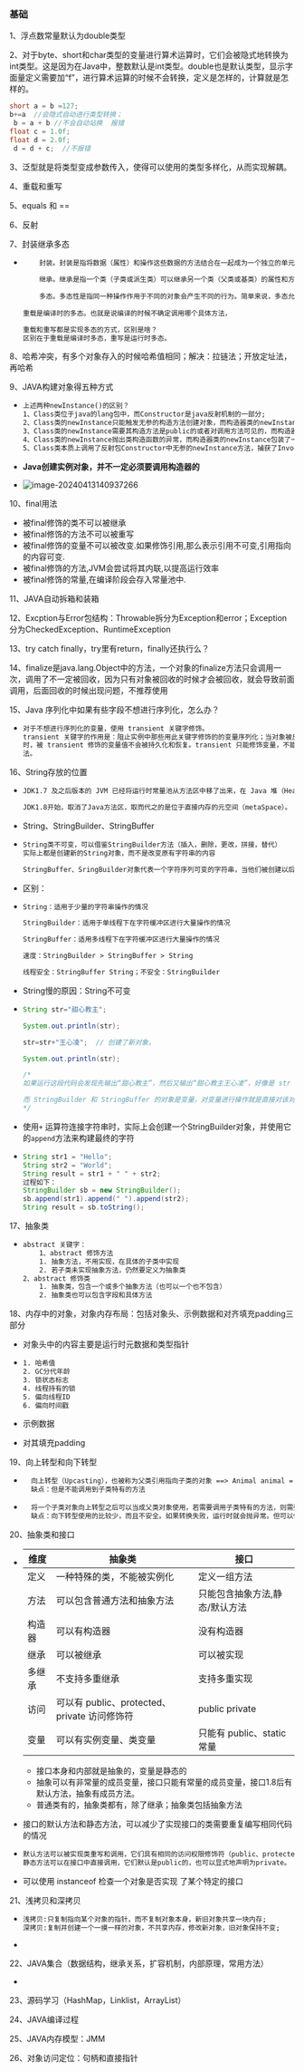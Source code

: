 ### 基础

1、浮点数常量默认为double类型

2、对于byte、short和char类型的变量进行算术运算时，它们会被隐式地转换为int类型。这是因为在Java中，整数默认是int类型。double也是默认类型，显示字面量定义需要加“f”，进行算术运算的时候不会转换，定义是怎样的，计算就是怎样的。

```java
short a = b =127;
b+=a  //会隐式自动进行类型转换；
 b = a + b //不会自动站换  报错
float c = 1.0f;
float d = 2.0f;
 d = d + c;  //不报错
```

3、泛型就是将类型变成参数传入，使得可以使用的类型多样化，从而实现解耦。

4、重载和重写

5、equals 和 ==

6、反射

7、封装继承多态

* ```txt
      封装。封装是指将数据（属性）和操作这些数据的方法结合在一起成为一个独立的单元（类）。它隐藏了对象的内部细节和实现，只对外提供必要的接口，这样可以帮助保护对象的状态安全性和完整性，同时也降低了类与类之间的耦合度，使得代码更加易于维护和扩展。
      
      继承。继承是指一个类（子类或派生类）可以继承另一个类（父类或基类）的属性和方法。这样可以在不重新编写原有类代码的基础上扩展其功能。子类可以继承父类的所有属性和方法，也可以添加新的属性和方法或重写父类的方法。通过这种方式，可以实现代码复用，减少代码的编写量，并提高软件的可维护性和可扩展性。
      
      多态。多态性是指同一种操作作用于不同的对象会产生不同的行为。简单来说，多态允许将父对象设置为与一个或多个其子对象相等，赋值后，父对象可以根据当前赋值给它的子对象的特性以不同的方式运作。多态性主要分为运行时多态和编译时多态
  	
  重载是编译时的多态。也就是说编译的时候不确定调⽤哪个具体⽅法，
  
  重载和重写都是实现多态的⽅式，区别是啥？
  区别在于重载是编译时多态，重写是运⾏时多态。
  
  ```

8、哈希冲突，有多个对象存入的时候哈希值相同；解决：拉链法；开放定址法，再哈希

9、JAVA构建对象得五种方式

* ```txt
  上述两种newInstance()的区别？
  1、Class类位于java的lang包中，而Constructor是java反射机制的一部分;
  2、Class类的newInstance只能触发无参的构造方法创建对象，而构造器类的newInstance能触发任意参数的构造方法来创建对象。
  3、Class类的newInstance需要其构造方法是public的或者对调用方法可见的，而构造器类的newInstance可以在特定环境下调用私有构造方法来创建对象。
  4、Class类的newInstance抛出类构造函数的异常，而构造器类的newInstance包装了一个InvocationTargetException异常。
  5、Class类本质上调用了反射包Constructor中无参的newInstance方法，捕获了InvocationTargetException，将构造器本身的异常抛出
  
  ```

* **Java创建实例对象，并不一定必须要调用构造器的**

* ![image-20240413140937266](C:/Users/WSJ/Desktop/704Sync_dataStructure/dataStructure/%E7%AC%AC%E4%B8%80%E8%BD%AE%E5%85%AB%E8%82%A1%E7%AC%94%E8%AE%B0/%E5%9F%BA%E7%A1%80.assets/image-20240413140937266.png)

10、final用法

* 被final修饰的类不可以被继承 
* 被final修饰的方法不可以被重写 
* 被final修饰的变量不可以被改变.如果修饰引用,那么表示引用不可变,引用指向的内容可变. 
* 被final修饰的方法,JVM会尝试将其内联,以提高运行效率 
* 被final修饰的常量,在编译阶段会存入常量池中.

11、JAVA自动拆箱和装箱

12、Excption与Error包结构：Throwable拆分为Exception和error；Exception分为CheckedException、RuntimeException

13、try catch finally，try里有return，finally还执行么？

14、finalize是java.lang.Object中的⽅法，⼀个对象的finalize⽅法只会调⽤⼀ 次，调⽤了不⼀定被回收，因为只有对象被回收的时候才会被回收，就会导致前⾯调⽤，后⾯回收的时候出现问题，不推荐使⽤

15、Java 序列化中如果有些字段不想进行序列化，怎么办？

* ```txt
  对于不想进行序列化的变量，使用 transient 关键字修饰。
  transient 关键字的作用是：阻止实例中那些用此关键字修饰的的变量序列化；当对象被反序列化
  时，被 transient 修饰的变量值不会被持久化和恢复。transient 只能修饰变量，不能修饰类和方
  法。
  ```

  

16、String存放的位置

* ```txt
  JDK1.7 及之后版本的 JVM 已经将运行时常量池从方法区中移了出来，在 Java 堆（Heap）中开辟了一块区域存放运行时常量池。
  
  JDK1.8开始，取消了Java方法区，取而代之的是位于直接内存的元空间（metaSpace）。
  ```

* String、StringBuilder、StringBuffer

* ```txt
  String类不可变，可以借鉴StringBuilder方法（插入，删除，更改，拼接，替代）
  实际上都是创建新的String对象，而不是改变原有字符串的内容
  
  StringBuffer、SringBuilder对象代表一个字符序列可变的字符串，当他们被创建以后，通过提供的append()、insert()、reverse()、setCharAt()、setLength()等方法可以改变这个字符串对象的字符序列。一旦通过StringBuffer或者StringBuilder生成了最终想要的字符串，就可以调用它的toString()方法将其转换为一个String对象。
  ```

* 区别：

* ```txt
  String：适用于少量的字符串操作的情况
  
  StringBuilder：适用于单线程下在字符缓冲区进行大量操作的情况
  
  StringBuffer：适用多线程下在字符缓冲区进行大量操作的情况
  
  速度：StringBuilder > StringBuffer > String
  
  线程安全：StringBuffer String；不安全：StringBuilder
  ```

* String慢的原因：String不可变

* ```java
  String str="甜心教主";
  
  System.out.println(str);
  
  str=str+"王心凌";  // 创建了新对象，
  
  System.out.println(str);
  
  /*
  如果运行这段代码会发现先输出“甜心教主”，然后又输出“甜心教主王心凌”，好像是 str 这个对象被更改了，其实，根据上面讲的String是不可变的，我们知道这只是一种假象罢了，JVM 对于这几行代码是这样处理的，首先创建一个 String 对象 str，并把 “甜心教主” 赋值给 str，然后在第三行中，其实 JVM 又创建了一个新的对象也名为 str，然后再把原来的 str 的值和“王心凌” 加起来再赋值给新的 str，而原来的 str 就会被 JVM 的垃圾回收机制（GC）给回收掉了，所以，str 实际上并没有被更改，也就是前面说的String对象一旦创建之后就不可更改了。所以，Java 中对 String 对象进行的操作实际上是一个不断创建新的对象并且将旧的对象回收的一个过程，所以执行速度很慢。
  
  而 StringBuilder 和 StringBuffer 的对象是变量，对变量进行操作就是直接对该对象进行更改，而不进行创建和回收的操作，所以速度要比 String 快很多
  */
  ```

* 使用`+` 运算符连接字符串时，实际上会创建一个StringBuilder对象，并使用它的`append`方法来构建最终的字符

* ```java
  String str1 = "Hello";
  String str2 = "World";
  String result = str1 + " " + str2;
  过程如下：
  StringBuilder sb = new StringBuilder();
  sb.append(str1).append(" ").append(str2);
  String result = sb.toString();
  ```

17、抽象类

* ```txt
  abstract 关键字：
      1、abstract 修饰⽅法
      1. 抽象⽅法，不⽤实现，在具体的⼦类中实现 
      2. 若⼦类未实现抽象⽅法，仍然要定义为抽象类 
  2、abstract 修饰类
      1. 抽象类，包含⼀个或多个抽象⽅法（也可以⼀个也不包含） 
      2. 抽象类也可以包含字段和具体⽅法
  ```

18、内存中的对象，对象内存布局：包括对象头、⽰例数据和对齐填充padding三部分

* 对象头中的内容主要是运⾏时元数据和类型指针

* ```txt
  1. 哈希值
  2. GC分代年龄
  3. 锁状态标志
  4. 线程持有的锁
  5. 偏向线程ID
  6. 偏向时间戳
  ```

* 示例数据
* 对其填充padding

19、向上转型和向下转型

* ```txt
  	向上转型（Upcasting），也被称为父类引用指向子类的对象 ==> Animal animal = new Dog();
  	缺点：但是不能调用到子类特有的方法
  ```

* ```txt
  	将一个子类对象向上转型之后可以当成父类对象使用，若需要调用子类特有的方法，则需要将父类对象再还原为子类对象。这就称作向下转型。
  	缺点：向下转型使用的比较少，而且不安全。如果转换失败，运行时就会抛异常。但可以使用instance of判断，如果为True就安全了
  ```

20、抽象类和接口

* | 维度   | 抽象类                                       | 接口                           |
  | ------ | -------------------------------------------- | ------------------------------ |
  | 定义   | 一种特殊的类，不能被实例化                   | 定义一组方法                   |
  | 方法   | 可以包含普通方法和抽象方法                   | 只能包含抽象方法,静态/默认方法 |
  | 构造器 | 可以有构造器                                 | 没有构造器                     |
  | 继承   | 可以被继承                                   | 可以被实现                     |
  | 多继承 | 不支持多重继承                               | 支持多重实现                   |
  | 访问   | 可以有 public、protected、private 访问修饰符 | public private                 |
  | 变量   | 可以有实例变量、类变量                       | 只能有 public、static 常量     |

  * 接口本身和内部就是抽象的，变量是静态的
  * 抽象可以有非常量的成员变量，接口只能有常量的成员变量，接口1.8后有默认方法，抽象有成员方法。
  * 普通类有的，抽象类都有，除了继承；抽象类包括抽象方法

* 接口的默认方法和静态方法，可以减少了实现接口的类需要重复编写相同代码的情况

* ```txt
  默认方法可以被实现类重写和调用，它们具有相同的访问权限修饰符（public、protected、default、private）。
  静态方法可以在接口中直接调用，它们默认是public的，也可以显式地声明为private。
  ```

* 可以使⽤ instanceof 检查⼀个对象是否实现 了某个特定的接口

21、浅拷贝和深拷贝

* ```txt
  浅拷贝:只复制指向某个对象的指针，而不复制对象本身，新旧对象共享一块内存;
  深拷贝:复制并创建一个一摸一样的对象，不共享内存，修改新对象，旧对象保持不变;
  ```

* 

22、JAVA集合（数据结构，继承关系，扩容机制，内部原理，常用方法）

* 

23、源码学习（HashMap，Linklist，ArrayList）

24、JAVA编译过程

25、JAVA内存模型：JMM

26、对象访问定位：句柄和直接指针


